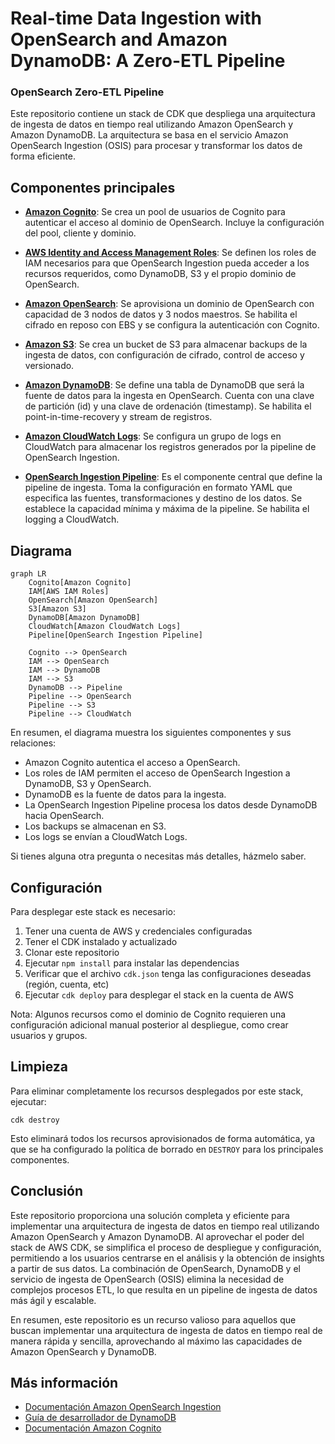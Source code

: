 # Real-time Data Ingestion with OpenSearch and Amazon DynamoDB: A Zero-ETL Pipeline
### OpenSearch Zero-ETL Pipeline 

Este repositorio contiene un stack de CDK que despliega una arquitectura de ingesta de datos en tiempo real utilizando Amazon OpenSearch y Amazon DynamoDB. La arquitectura se basa en el servicio Amazon OpenSearch Ingestion (OSIS) para procesar y transformar los datos de forma eficiente.

## Componentes principales

- **[Amazon Cognito](https://docs.aws.amazon.com/es_es/cognito/latest/developerguide/what-is-amazon-cognito.html)**: Se crea un pool de usuarios de Cognito para autenticar el acceso al dominio de OpenSearch. Incluye la configuración del pool, cliente y dominio.

- **[AWS Identity and Access Management Roles](https://docs.aws.amazon.com/es_es/IAM/latest/UserGuide/id_roles.html)**: Se definen los roles de IAM necesarios para que OpenSearch Ingestion pueda acceder a los recursos requeridos, como DynamoDB, S3 y el propio dominio de OpenSearch. 

- **[Amazon OpenSearch](https://docs.aws.amazon.com/es_es/opensearch-service/latest/developerguide/what-is.html)**: Se aprovisiona un dominio de OpenSearch con capacidad de 3 nodos de datos y 3 nodos maestros. Se habilita el cifrado en reposo con EBS y se configura la autenticación con Cognito.

- **[Amazon S3](https://docs.aws.amazon.com/es_es/AmazonS3/latest/userguide/Welcome.html)**: Se crea un bucket de S3 para almacenar backups de la ingesta de datos, con configuración de cifrado, control de acceso y versionado.

- **[Amazon DynamoDB](https://docs.aws.amazon.com/es_es/amazondynamodb/latest/developerguide/Introduction.html)**: Se define una tabla de DynamoDB que será la fuente de datos para la ingesta en OpenSearch. Cuenta con una clave de partición (id) y una clave de ordenación (timestamp). Se habilita el point-in-time-recovery y stream de registros.

- **[Amazon CloudWatch Logs](https://docs.aws.amazon.com/AmazonCloudWatch/latest/logs/WhatIsCloudWatchLogs.html)**: Se configura un grupo de logs en CloudWatch para almacenar los registros generados por la pipeline de OpenSearch Ingestion.

- **[OpenSearch Ingestion Pipeline](https://docs.aws.amazon.com/opensearch-service/latest/developerguide/ingestion.html)**: Es el componente central que define la pipeline de ingesta. Toma la configuración en formato YAML que especifica las fuentes, transformaciones y destino de los datos. Se establece la capacidad mínima y máxima de la pipeline. Se habilita el logging a CloudWatch.

## Diagrama

```mermaid
graph LR
    Cognito[Amazon Cognito]
    IAM[AWS IAM Roles]
    OpenSearch[Amazon OpenSearch]
    S3[Amazon S3]
    DynamoDB[Amazon DynamoDB]
    CloudWatch[Amazon CloudWatch Logs]
    Pipeline[OpenSearch Ingestion Pipeline]
    
    Cognito --> OpenSearch
    IAM --> OpenSearch
    IAM --> DynamoDB
    IAM --> S3
    DynamoDB --> Pipeline
    Pipeline --> OpenSearch
    Pipeline --> S3
    Pipeline --> CloudWatch
```

En resumen, el diagrama muestra los siguientes componentes y sus relaciones:

- Amazon Cognito autentica el acceso a OpenSearch.
- Los roles de IAM permiten el acceso de OpenSearch Ingestion a DynamoDB, S3 y OpenSearch.
- DynamoDB es la fuente de datos para la ingesta.
- La OpenSearch Ingestion Pipeline procesa los datos desde DynamoDB hacia OpenSearch.
- Los backups se almacenan en S3.
- Los logs se envían a CloudWatch Logs.

Si tienes alguna otra pregunta o necesitas más detalles, házmelo saber.

## Configuración

Para desplegar este stack es necesario:

1. Tener una cuenta de AWS y credenciales configuradas 
2. Tener el CDK instalado y actualizado
3. Clonar este repositorio 
4. Ejecutar `npm install` para instalar las dependencias
5. Verificar que el archivo `cdk.json` tenga las configuraciones deseadas (región, cuenta, etc)
6. Ejecutar `cdk deploy` para desplegar el stack en la cuenta de AWS

Nota: Algunos recursos como el dominio de Cognito requieren una configuración adicional manual posterior al despliegue, como crear usuarios y grupos.

## Limpieza

Para eliminar completamente los recursos desplegados por este stack, ejecutar:

```
cdk destroy
```

Esto eliminará todos los recursos aprovisionados de forma automática, ya que se ha configurado la política de borrado en `DESTROY` para los principales componentes.

## Conclusión

Este repositorio proporciona una solución completa y eficiente para implementar una arquitectura de ingesta de datos en tiempo real utilizando Amazon OpenSearch y Amazon DynamoDB. Al aprovechar el poder del stack de AWS CDK, se simplifica el proceso de despliegue y configuración, permitiendo a los usuarios centrarse en el análisis y la obtención de insights a partir de sus datos. La combinación de OpenSearch, DynamoDB y el servicio de ingesta de OpenSearch (OSIS) elimina la necesidad de complejos procesos ETL, lo que resulta en un pipeline de ingesta de datos más ágil y escalable. 

En resumen, este repositorio es un recurso valioso para aquellos que buscan implementar una arquitectura de ingesta de datos en tiempo real de manera rápida y sencilla, aprovechando al máximo las capacidades de Amazon OpenSearch y DynamoDB.

## Más información

- [Documentación Amazon OpenSearch Ingestion](https://docs.aws.amazon.com/opensearch-service/latest/developerguide/osis.html)
- [Guía de desarrollador de DynamoDB](https://docs.aws.amazon.com/amazondynamodb/latest/developerguide/)
- [Documentación Amazon Cognito](https://docs.aws.amazon.com/cognito/latest/developerguide/)

